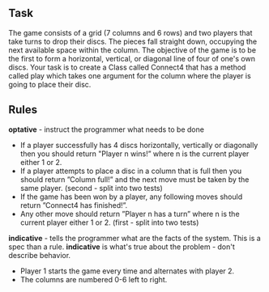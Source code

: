 ## Task
The game consists of a grid (7 columns and 6 rows) and two players that take turns to drop their discs. 
The pieces fall straight down, occupying the next available space within the column. 
The objective of the game is to be the first to form a horizontal, vertical, or diagonal line of four of one's own discs. 
Your task is to create a Class called Connect4 that has a method called play which takes one argument for the column where the player is going to place their disc. 

## Rules
**optative** - instruct the programmer what needs to be done
* If a player successfully has 4 discs horizontally, vertically or diagonally then you should return "Player n wins!” where n is the current player either 1 or 2.
* If a player attempts to place a disc in a column that is full then you should return ”Column full!” and the next move must be taken by the same player. (second - split into two tests)
* If the game has been won by a player, any following moves should return ”Connect4 has finished!”. 
* Any other move should return ”Player n has a turn” where n is the current player either 1 or 2. (first - split into two tests)

**indicative** - tells the programmer what are the facts of the system. This is a spec than a rule. **indicative** is what's true about the problem - don't describe behavior.
* Player 1 starts the game every time and alternates with player 2.
* The columns are numbered 0-6 left to right.